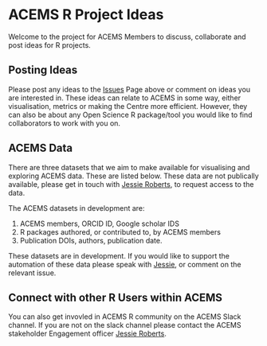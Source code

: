 # ACEMS R Project Ideas
Welcome to the project for ACEMS Members to discuss, collaborate and post ideas for R projects. 

## Posting Ideas
Please post any ideas to the [Issues](https://github.com/ACEMS/r_project_ideas/issues) Page above or comment on ideas you are interested in. These ideas can relate to ACEMS in some way, either visualisation, metrics or making the Centre more efficient. However, they can also be about any Open Science R package/tool you would like to find collaborators to work with you on. 

## ACEMS Data
There are three datasets that we aim to make available for visualising and exploring ACEMS data. These are listed below. These data are not publically available, please get in touch with [Jessie Roberts](https://acems.org.au/our-people/jessie-roberts), to request access to the data. 

The ACEMS datasets in development are: 

1. ACEMS members, ORCID ID, Google scholar IDS
2. R packages authored, or contributed to, by ACEMS members
3. Publication DOIs, authors, publication date.

These datasets are in development. If you would like to support the automation of these data please speak with [Jessie](https://acems.org.au/our-people/jessie-roberts), or comment on the relevant issue. 

## Connect with other R Users within ACEMS
You can also get invovled in ACEMS R community on the ACEMS Slack channel. If you are not on the slack channel please contact the ACEMS stakeholder Engagement officer [Jessie Roberts](https://acems.org.au/our-people/jessie-roberts).






